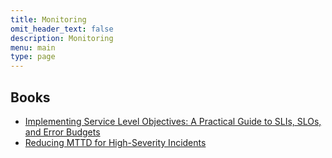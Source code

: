 ```yaml
---
title: Monitoring
omit_header_text: false
description: Monitoring
menu: main
type: page
---
```


## Books

* [Implementing Service Level Objectives: A Practical Guide to SLIs, SLOs, and Error Budgets](https://www.amazon.com/Implementing-Service-Level-Objectives-Practical/dp/1492076813/)
* [Reducing MTTD for High-Severity Incidents](https://learning.oreilly.com/library/view/reducing-mttd-for/9781492046202/)

